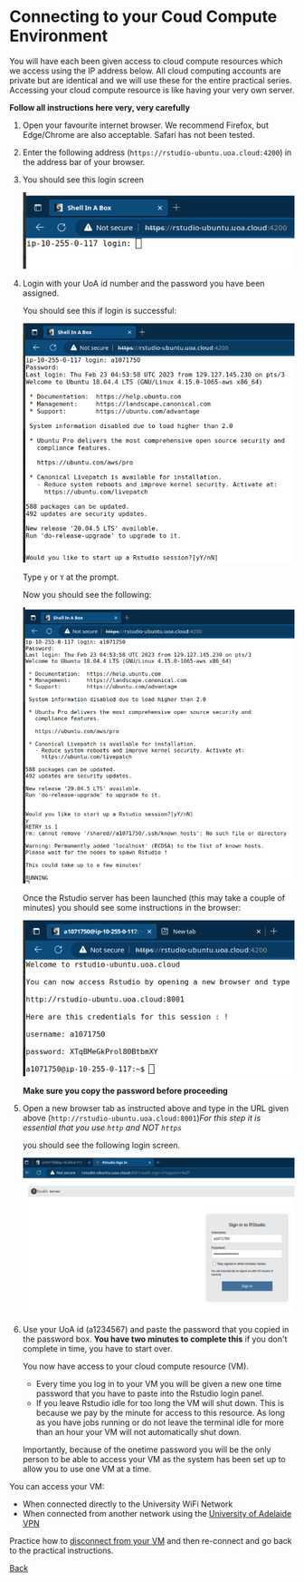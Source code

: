 # Connecting to your Coud Compute Environment

You will have each been given access to cloud compute resources which we access using the IP address below.
All cloud computing accounts are private but are identical and we will use these for the entire practical series. 
Accessing your cloud compute resource is like having your very own server. 

**Follow all instructions here very, very carefully**

1. Open your favourite internet browser. We recommend Firefox, but Edge/Chrome are also acceptable. Safari has not been tested.
2. Enter the following address (`https://rstudio-ubuntu.uoa.cloud:4200`) in the address bar of your browser.
3. You should see this login screen  

    ![AWS RONIN shell in a box](./Bash_Practicals/images/shell_in_a_box.png)

4. Login with your UoA id number and the password you have been assigned.

    You should see this if login is successful:
    
    ![AWS_RONIN_shell_log_in_OK](./Bash_Practicals/images/shell_in_a_box_Rstudio_login_prompt.png)

    Type `y` or `Y` at the prompt.

    Now you should see the following: 

    ![Rstudio_login_from_shell](./Bash_Practicals/images/shell_in_a_box_running.png)

    Once the Rstudio server has been launched (this may take a couple of minutes) you should see some instructions in the browser: 

    ![Rstudio_credentials_from_shell](./Bash_Practicals/images/shell_in_a_box_Rstudio_credentials.png)

    __Make sure you copy the password before proceeding__

5. Open a new browser tab as instructed above and type in the URL given above (`http://rstudio-ubuntu.uoa.cloud:8001`)*For this step it is essential that you use `http` and NOT `https`*

    you should see the following login screen. 

    ![Rstudio_login_screen](./Bash_Practicals/images/Rstudio_AWS_login.png)

6. Use your UoA id (a1234567) and paste the password that you copied in the password box. __You have two minutes to complete this__ if you don't complete in time, you have to start over. 

    You now have access to your cloud compute resource (VM). 

    - Every time you log in to your VM you will be given a new one time password that you have to paste into the Rstudio login panel.
    - If you leave Rstudio idle for too long the VM will shut down. This is because we pay by the minute for access to this resource. As long as you have jobs running or do not leave the terminal idle for more than an hour your VM will not automatically shut down. 

    Importantly, because of the onetime password you will be the only person to be able to access your VM as the system has been set up to allow you to use one VM at a time.

You can access your VM:

- When connected directly to the University WiFi Network
- When connected from another network using the [University of Adelaide VPN](https://www.adelaide.edu.au/technology/your-services/network-services/remote-access-via-virtual-private-network-vpn)

Practice how to [disconnect from your VM](AWS_RONIN_disconnect.md) and then re-connect and go back to the practical instructions. 

[Back](./Bash_Practicals/1_IntroBash.md)